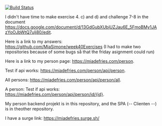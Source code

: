 [![Build Status](https://travis-ci.com/MiaSimone/week40Person.svg?branch=master)](https://travis-ci.com/MiaSimone/week40Person)

I didn't have time to make exercise 4. c) and d) and challenge 7-8 in the document https://docs.google.com/document/d/13GdGubXUbjUZJau6E_5FmoBMy1JAzYoOJbWtQ7ulj80/edit.

Here is a link to my answers: https://github.com/MiaSimone/week40Exercises
(I had to make two repositories because of some bugs så that the friday asignment could run)


Here is a link to my person page: https://miadefries.com/person.

Test if api works: https://miadefries.com/person/api/person.

All persons: https://miadefries.com/person/api/person/all.

A person: Test if api works: https://miadefries.com/person/api/person/id/{id}.



My person backend projekt is in this repository, and the SPA (-- Clienten --) is in theother repository.

I have a surge link: https://miadefries.surge.sh/
